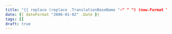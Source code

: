 ```yaml
---
title: "{{ replace (replace .TranslationBaseName "-" " ") (now.Format "2006 01 02 ") "" | title }}"
date: {{ dateFormat "2006-01-02" .Date }}
tags: []
draft: true
---
```

